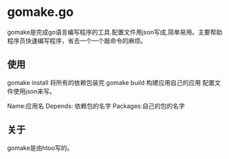 # gomake.go
gomake是完成go语言编写程序的工具.配置文件用json写成,简单易用。主要帮助程序员快速编写程序，省去一个一个敲命令的麻烦。

## 使用
gomake install 将所有的依赖包装完
gomake build	构建应用自己的应用
配置文件使用json来写。

Name:应用名
Depends: 依赖包的名字
Packages:自己的包的名字

## 关于 
gomake是由htoo写的。
